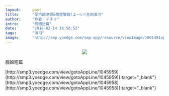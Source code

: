 ```yaml
---
layout:     post
title:      "军令部酒保&炮雷撃戦!よーい!合同演习"
author:     "作者：イチリ"
intro:      "舰娘短篇"
date:       "2018-02-14 16:56:52"
tags:       "演习"
image:      "http://smp.yoedge.com/smp-app/resource/viewImage/1001491appline.png"
---
```

<div style="text-align: center">
<p><img src="http://smp.yoedge.com/smp-app/resource/viewImage/1001491appline.png"/></p>
</div>
<p class="post-meta">
<span>舰娘短篇</span>
</p>
[http://smp3.yoedge.com/view/gotoAppLine/1045959](http://smp3.yoedge.com/view/gotoAppLine/1045959){:target="_blank"}
[http://smp3.yoedge.com/view/gotoAppLine/1045958](http://smp3.yoedge.com/view/gotoAppLine/1045958){:target="_blank"}


